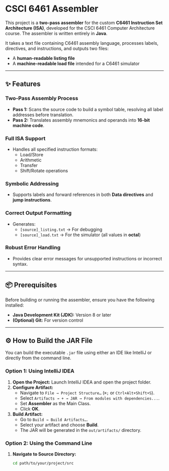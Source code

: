 # CSCI 6461 Assembler

This project is a **two-pass assembler** for the custom **C6461 Instruction Set Architecture (ISA)**, developed for the CSCI 6461 Computer Architecture course. The assembler is written entirely in **Java**.

It takes a text file containing C6461 assembly language, processes labels, directives, and instructions, and outputs two files:
- A **human-readable listing file**
- A **machine-readable load file** intended for a C6461 simulator

---

## ✨ Features

### Two-Pass Assembly Process
- **Pass 1:** Scans the source code to build a symbol table, resolving all label addresses before translation.
- **Pass 2:** Translates assembly mnemonics and operands into **16-bit machine code**.

### Full ISA Support
- Handles all specified instruction formats:
    - Load/Store
    - Arithmetic
    - Transfer
    - Shift/Rotate operations

### Symbolic Addressing
- Supports labels and forward references in both **Data directives** and **jump instructions**.

### Correct Output Formatting
- Generates:
    - `[source]_listing.txt` → For debugging
    - `[source]_load.txt` → For the simulator (all values in **octal**)

### Robust Error Handling
- Provides clear error messages for unsupported instructions or incorrect syntax.

---

## 📦 Prerequisites

Before building or running the assembler, ensure you have the following installed:

- **Java Development Kit (JDK):** Version 8 or later
- **(Optional) Git:** For version control

---

## ⚙️ How to Build the JAR File

You can build the executable `.jar` file using either an IDE like IntelliJ or directly from the command line.

### Option 1: Using IntelliJ IDEA
1. **Open the Project:** Launch IntelliJ IDEA and open the project folder.
2. **Configure Artifact:**
    - Navigate to `File → Project Structure…` (`⌘;` or `Ctrl+Alt+Shift+S`).
    - Select `Artifacts → + → JAR → From modules with dependencies...`.
    - Set **Assembler** as the Main Class.
    - Click **OK**.
3. **Build Artifact:**
    - Go to `Build → Build Artifacts…`.
    - Select your artifact and choose **Build**.
    - The JAR will be generated in the `out/artifacts/` directory.

### Option 2: Using the Command Line
1. **Navigate to Source Directory:**
   ```bash
   cd path/to/your/project/src
